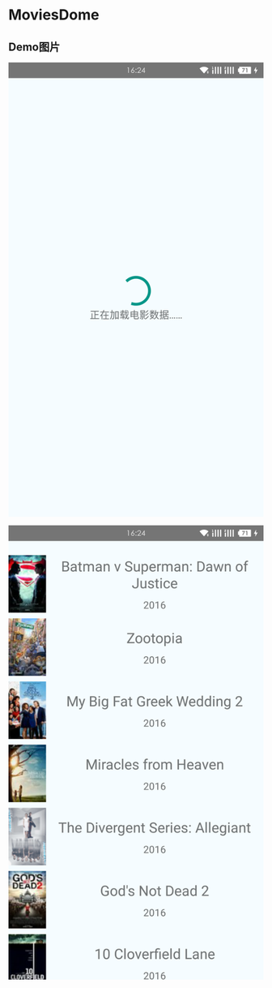 # MoviesDome

## Demo图片

![](https://github.com/cockhorseman/MoviesDome/blob/master/Img/%E5%8A%A0%E8%BD%BD%E7%95%8C%E9%9D%A2.png) 

![](https://github.com/cockhorseman/MoviesDome/blob/master/Img/item%E5%88%97%E8%A1%A8.png) 

